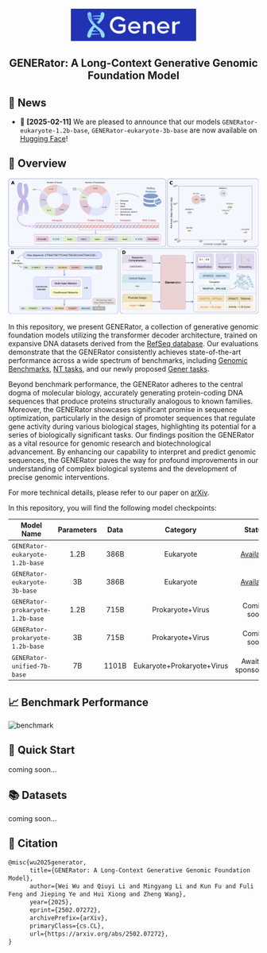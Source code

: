 <p align="center">
  <picture>
    <img alt="Gener" src="figures/logo.jpg" width=50%>
  </picture>
</p>

<h2 align="center">GENERator: A Long-Context Generative Genomic Foundation Model</h2>

## 📰 News
* 🤗 **[2025-02-11]** We are pleased to announce that our models `GENERator-eukaryote-1.2b-base`, `GENERator-eukaryote-3b-base` are now available on [Hugging Face](https://huggingface.co/GenerTeam/)!

## 🔭 Overview
![overview](figures/model_overview.png)

In this repository, we present GENERator, a collection of generative genomic foundation models utilizing the transformer decoder architecture, trained on expansive DNA datasets derived from the [RefSeq database](https://www.ncbi.nlm.nih.gov/refseq/). Our evaluations demonstrate that the GENERator consistently achieves state-of-the-art performance across a wide spectrum of benchmarks, including [Genomic Benchmarks](https://huggingface.co/datasets/katielink/genomic-benchmarks/tree/main), [NT tasks](https://huggingface.co/datasets/InstaDeepAI/nucleotide_transformer_downstream_tasks_revised), and our newly proposed [Gener tasks](https://huggingface.co/GenerTeam). 

Beyond benchmark performance, the GENERator adheres to the central dogma of molecular biology, accurately generating protein-coding DNA sequences that produce proteins structurally analogous to known families. Moreover, the GENERator showcases significant promise in sequence optimization, particularly in the design of promoter sequences that regulate gene activity during various biological stages, highlighting its potential for a series of biologically significant tasks. Our findings position the GENERator as a vital resource for genomic research and biotechnological advancement. By enhancing our capability to interpret and predict genomic sequences, the GENERator paves the way for profound improvements in our understanding of complex biological systems and the development of precise genomic interventions.

For more technical details, please refer to our paper on [arXiv](https://huggingface.co/GenerTeam). 

In this repository, you will find the following model checkpoints:

| Model Name                       | Parameters | Data | Category |                                   Status                                    |
|----------------------------------|:----------:|:----------:|:----------:|:---------------------------------------------------------------------------:|
| `GENERator-eukaryote-1.2b-base`  | 1.2B | 386B | Eukaryote                   | [Available](https://huggingface.co/GenerTeam/GENERator-eukaryote-1.2b-base) |
| `GENERator-eukaryote-3b-base`    | 3B   | 386B | Eukaryote                   | [Available](https://huggingface.co/GenerTeam/GENERator-eukaryote-3b-base)   |
| `GENERator-prokaryote-1.2b-base` | 1.2B | 715B | Prokaryote+Virus            |                                 Coming soon                                 |
| `GENERator-prokaryote-1.2b-base` | 3B   | 715B | Prokaryote+Virus            |                                 Coming soon                                 |
| `GENERator-unified-7b-base`      | 7B   | 1101B | Eukaryote+Prokaryote+Virus |                            Awaiting sponsorship                             |

## 📈 Benchmark Performance
![benchmark](figures/benchmarks.png)

## 🎯 Quick Start
coming soon...

## 📚 Datasets
coming soon...

## 📜 Citation
```
@misc{wu2025generator,
      title={GENERator: A Long-Context Generative Genomic Foundation Model}, 
      author={Wei Wu and Qiuyi Li and Mingyang Li and Kun Fu and Fuli Feng and Jieping Ye and Hui Xiong and Zheng Wang},
      year={2025},
      eprint={2502.07272},
      archivePrefix={arXiv},
      primaryClass={cs.CL},
      url={https://arxiv.org/abs/2502.07272}, 
}
```
